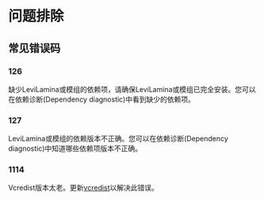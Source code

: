 # 问题排除

## 常见错误码

### 126

缺少LeviLamina或模组的依赖项，请确保LeviLamina或模组已完全安装。您可以在依赖诊断(Dependency diagnostic)中看到缺少的依赖项。

### 127

LeviLamina或模组的依赖版本不正确。您可以在依赖诊断(Dependency diagnostic)中知道哪些依赖项版本不正确。

### 1114

Vcredist版本太老。更新[vcredist](https://learn.microsoft.com/cpp/windows/latest-supported-vc-redist?view=msvc-170)以解决此错误。
